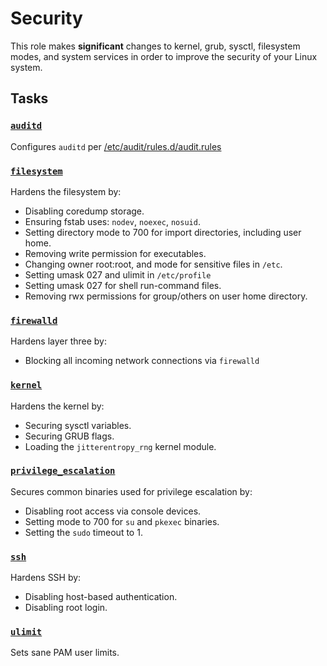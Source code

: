 # Security

This role makes **significant** changes to kernel, grub, sysctl, filesystem
modes, and system services in order to improve the security of your Linux
system.

## Tasks

### [`auditd`](./tasks/auditd.yml)

Configures `auditd` per [/etc/audit/rules.d/audit.rules](./files/audit.rules)

### [`filesystem`](./tasks/filesystem.yml)

Hardens the filesystem by:

* Disabling coredump storage.
* Ensuring fstab uses: `nodev`, `noexec`, `nosuid`.
* Setting directory mode to 700 for import directories, including user home.
* Removing write permission for executables.
* Changing owner root:root, and mode for sensitive files in `/etc`.
* Setting umask 027 and ulimit in `/etc/profile`
* Setting umask 027 for shell run-command files.
* Removing rwx permissions for group/others on user home directory.

### [`firewalld`](./tasks/firewalld.yml)

Hardens layer three by:

* Blocking all incoming network connections via `firewalld`

### [`kernel`](./tasks/kernel.yml)

Hardens the kernel by:

* Securing sysctl variables.
* Securing GRUB flags.
* Loading the `jitterentropy_rng` kernel module.

### [`privilege_escalation`](./tasks/privilege_escalation.yml)

Secures common binaries used for privilege escalation by:

* Disabling root access via console devices.
* Setting mode to 700 for `su` and `pkexec` binaries.
* Setting the `sudo` timeout to 1.

### [`ssh`](./tasks/ssh.yml)

Hardens SSH by:

* Disabling host-based authentication.
* Disabling root login.

### [`ulimit`](./tasks/ulimit.yml)

Sets sane PAM user limits.
